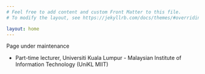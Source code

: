```yaml
---
# Feel free to add content and custom Front Matter to this file.
# To modify the layout, see https://jekyllrb.com/docs/themes/#overriding-theme-defaults

layout: home
---
```


Page under maintenance

- Part-time lecturer, Universiti Kuala Lumpur - Malaysian Institute of Information Technology (UniKL MIIT)